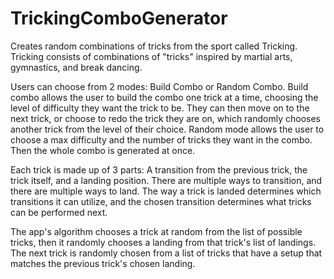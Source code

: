 # TrickingComboGenerator
<p>Creates random combinations of tricks from the sport called Tricking. 
Tricking consists of combinations of "tricks" inspired by martial arts, gymnastics, and break dancing. </p>

<p>Users can choose from 2 modes: Build Combo or Random Combo. Build combo allows the user to build the combo one trick at a time, choosing the level of difficulty they want the trick to be. They can then move on to the next trick, or choose to redo the trick they are on, which randomly chooses another trick from the level of their choice. Random mode allows the user to choose a max difficulty and the number of tricks they want in the combo. Then the whole combo is generated at once.</p>

<p>Each trick is made up of 3 parts: A transition from the previous trick, the trick itself, and a landing position. There are multiple ways to transition, and there are multiple ways to land. The way a trick is landed determines which transitions it can utilize, and the chosen transition determines what tricks can be performed next.</p>

<p>The app's algorithm chooses a trick at random from the list of possible tricks, then it randomly chooses a landing from that trick's list of landings. The next trick is randomly chosen from a list of tricks that have a setup that matches the previous trick's chosen landing.</p>

